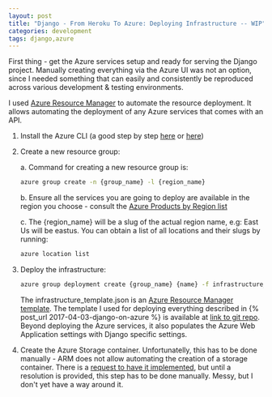 ```yaml
---
layout: post
title: "Django - From Heroku To Azure: Deploying Infrastructure -- WIP"
categories: development
tags: django,azure
---
```


First thing - get the Azure services setup and ready for serving the Django project. Manually creating everything via the Azure UI was not an option, since I needed something that can easily and consistently be reproduced across various development & testing environments.

I used [Azure Resource Manager](https://docs.microsoft.com/en-us/azure/azure-resource-manager/) to automate the resource deployment. It allows automating the deployment of any Azure services that comes with an API.

1. Install the Azure CLI (a good step by step [here](https://www.opsgility.com/blog/2016/01/20/install-azure-cli-tool-ubuntu/) or [here](https://web.archive.org/web/20170405205220/https://www.opsgility.com/blog/2016/01/20/install-azure-cli-tool-ubuntu/))

2. Create a new resource group:

   a. Command for creating a new resource group is:

    ```sh
    azure group create -n {group_name} -l {region_name}
    ```

   b. Ensure all the services you are going to deploy are available in the region you choose - consult the [Azure Products by Region list](https://azure.microsoft.com/en-us/regions/services/)

   c. The {region_name} will be a slug of the actual region name, e.g: East Us will be eastus. You can obtain a list of all locations and their slugs by running:

    ```sh
    azure location list
    ```
3. Deploy the infrastructure:

   ```sh
   azure group deployment create {group_name} {name} -f infrastructure_template.json
   ```

   The infrastructure_template.json is an [Azure Resource Manager template](https://docs.microsoft.com/en-us/azure/azure-resource-manager/resource-group-authoring-templates). The template I used for deploying everything described in {% post_url 2017-04-03-django-on-azure %} is available at [link to git repo](http://placeholder). Beyond deploying the Azure services, it also populates the Azure Web Application settings with Django specific settings.

4. Create the Azure Storage container. Unfortunatelly, this has to be done manually - ARM does not allow automating the creation of a storage container. There is a [request to have it implemented](https://feedback.azure.com/forums/281804-azure-resource-manager/suggestions/9306108-let-me-define-preconfigured-blob-containers-table), but until a resolution is provided, this step has to be done manually. Messy, but I don't yet have a way around it.